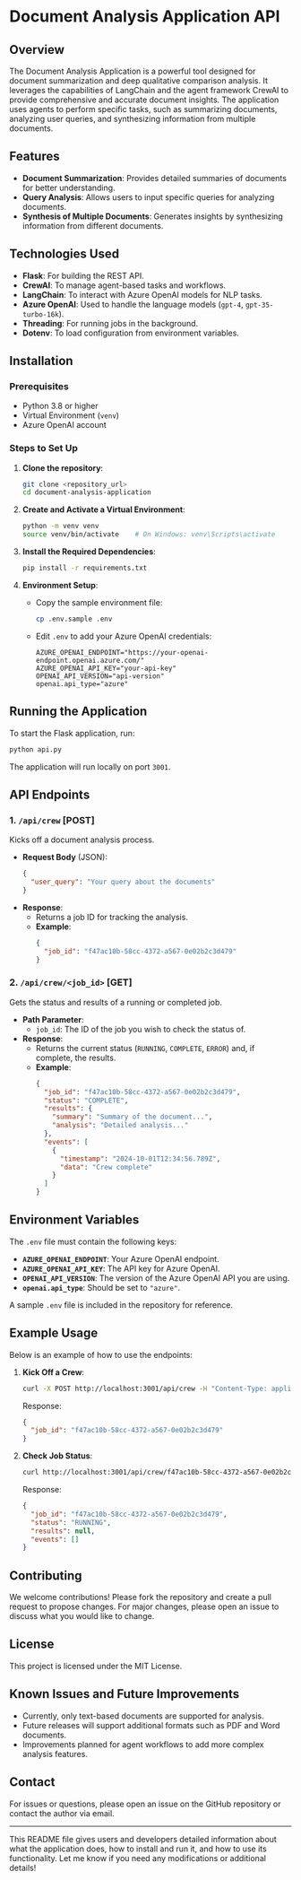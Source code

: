 

# Document Analysis Application API

## Overview
The Document Analysis Application is a powerful tool designed for document summarization and deep qualitative comparison analysis. It leverages the capabilities of LangChain and the agent framework CrewAI to provide comprehensive and accurate document insights. The application uses agents to perform specific tasks, such as summarizing documents, analyzing user queries, and synthesizing information from multiple documents.

## Features
- **Document Summarization**: Provides detailed summaries of documents for better understanding.
- **Query Analysis**: Allows users to input specific queries for analyzing documents.
- **Synthesis of Multiple Documents**: Generates insights by synthesizing information from different documents.

## Technologies Used
- **Flask**: For building the REST API.
- **CrewAI**: To manage agent-based tasks and workflows.
- **LangChain**: To interact with Azure OpenAI models for NLP tasks.
- **Azure OpenAI**: Used to handle the language models (`gpt-4`, `gpt-35-turbo-16k`).
- **Threading**: For running jobs in the background.
- **Dotenv**: To load configuration from environment variables.

## Installation

### Prerequisites
- Python 3.8 or higher
- Virtual Environment (`venv`)
- Azure OpenAI account

### Steps to Set Up
1. **Clone the repository**:
   ```bash
   git clone <repository_url>
   cd document-analysis-application
   ```
   
2. **Create and Activate a Virtual Environment**:
   ```bash
   python -m venv venv
   source venv/bin/activate    # On Windows: venv\Scripts\activate
   ```

3. **Install the Required Dependencies**:
   ```bash
   pip install -r requirements.txt
   ```

4. **Environment Setup**:
   - Copy the sample environment file:
     ```bash
     cp .env.sample .env
     ```
   - Edit `.env` to add your Azure OpenAI credentials:
     ```text
     AZURE_OPENAI_ENDPOINT="https://your-openai-endpoint.openai.azure.com/"
     AZURE_OPENAI_API_KEY="your-api-key"
     OPENAI_API_VERSION="api-version"
     openai.api_type="azure"
     ```

## Running the Application
To start the Flask application, run:
```bash
python api.py
```
The application will run locally on port `3001`.

## API Endpoints

### 1. `/api/crew` [POST]
Kicks off a document analysis process.

- **Request Body** (JSON):
  ```json
  {
    "user_query": "Your query about the documents"
  }
  ```
- **Response**:
  - Returns a job ID for tracking the analysis.
  - **Example**:
    ```json
    {
      "job_id": "f47ac10b-58cc-4372-a567-0e02b2c3d479"
    }
    ```

### 2. `/api/crew/<job_id>` [GET]
Gets the status and results of a running or completed job.

- **Path Parameter**:
  - `job_id`: The ID of the job you wish to check the status of.
- **Response**:
  - Returns the current status (`RUNNING`, `COMPLETE`, `ERROR`) and, if complete, the results.
  - **Example**:
    ```json
    {
      "job_id": "f47ac10b-58cc-4372-a567-0e02b2c3d479",
      "status": "COMPLETE",
      "results": {
        "summary": "Summary of the document...",
        "analysis": "Detailed analysis..."
      },
      "events": [
        {
          "timestamp": "2024-10-01T12:34:56.789Z",
          "data": "Crew complete"
        }
      ]
    }
    ```

## Environment Variables
The `.env` file must contain the following keys:

- **`AZURE_OPENAI_ENDPOINT`**: Your Azure OpenAI endpoint.
- **`AZURE_OPENAI_API_KEY`**: The API key for Azure OpenAI.
- **`OPENAI_API_VERSION`**: The version of the Azure OpenAI API you are using.
- **`openai.api_type`**: Should be set to `"azure"`.

A sample `.env` file is included in the repository for reference.

## Example Usage
Below is an example of how to use the endpoints:

1. **Kick Off a Crew**:
   ```bash
   curl -X POST http://localhost:3001/api/crew -H "Content-Type: application/json" -d '{"user_query": "Summarize the document"}'
   ```
   Response:
   ```json
   {
     "job_id": "f47ac10b-58cc-4372-a567-0e02b2c3d479"
   }
   ```

2. **Check Job Status**:
   ```bash
   curl http://localhost:3001/api/crew/f47ac10b-58cc-4372-a567-0e02b2c3d479
   ```
   Response:
   ```json
   {
     "job_id": "f47ac10b-58cc-4372-a567-0e02b2c3d479",
     "status": "RUNNING",
     "results": null,
     "events": []
   }
   ```

## Contributing
We welcome contributions! Please fork the repository and create a pull request to propose changes. For major changes, please open an issue to discuss what you would like to change.

## License
This project is licensed under the MIT License.

## Known Issues and Future Improvements
- Currently, only text-based documents are supported for analysis.
- Future releases will support additional formats such as PDF and Word documents.
- Improvements planned for agent workflows to add more complex analysis features.

## Contact
For issues or questions, please open an issue on the GitHub repository or contact the author via email.

---

This README file gives users and developers detailed information about what the application does, how to install and run it, and how to use its functionality. Let me know if you need any modifications or additional details!
